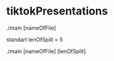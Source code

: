 # tiktokPresentations

./main [nameOfFile]

standart lenOfSplit = 5

./main [nameOfFile] [lenOfSplit]